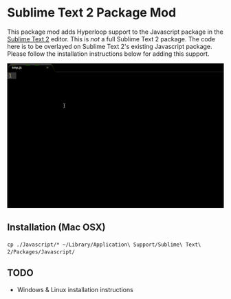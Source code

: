 Sublime Text 2 Package Mod
==========================

This package mod adds Hyperloop support to the Javascript package in the [Sublime Text 2](http://www.sublimetext.com/2) editor. This is _not_ a full Sublime Text 2 package. The code here is to be overlayed on Sublime Text 2's existing Javascript package. Please follow the installation instructions below for adding this support.

![ST2 Hyperloop package demo](./demo.gif)

## Installation (Mac OSX)

`cp ./Javascript/* ~/Library/Application\ Support/Sublime\ Text\ 2/Packages/Javascript/`

## TODO

* Windows & Linux installation instructions
